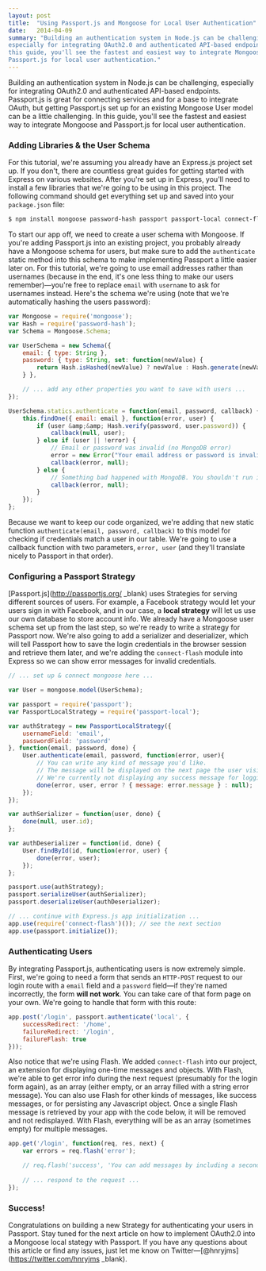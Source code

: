 ```yaml
---
layout: post
title:  "Using Passport.js and Mongoose for Local User Authentication"
date:   2014-04-09
summary: "Building an authentication system in Node.js can be challenging,
especially for integrating OAuth2.0 and authenticated API-based endpoints. In
this guide, you'll see the fastest and easiest way to integrate Mongoose and
Passport.js for local user authentication."
---
```

Building an authentication system in Node.js can be challenging, especially for
integrating OAuth2.0 and authenticated API-based endpoints. Passport.js is great
for connecting services and for a base to integrate OAuth, but getting
Passport.js set up for an existing Mongoose User model can be a little
challenging. In this guide, you'll see the fastest and easiest way to integrate
Mongoose and Passport.js for local user authentication.

### Adding Libraries & the User Schema

For this tutorial, we're assuming you already have an Express.js project set up.
If you don't, there are countless great guides for getting started with Express
on various websites. After you're set up in Express, you'll need to install a
few libraries that we're going to be using in this project. The following
command should get everything set up and saved into your `package.json` file:

```bash
$ npm install mongoose password-hash passport passport-local connect-flash --save
```

To start our app off, we need to create a user schema with Mongoose. If you're
adding Passport.js into an existing project, you probably already have a
Mongoose schema for users, but make sure to add the `authenticate` static method
into this schema to make implementing Passport a little easier later on. For
this tutorial, we're going to use email addresses rather than usernames (because
in the end, it's one less thing to make our users remember)—you're free to
replace `email` with `username` to ask for usernames instead. Here's the schema
we're using (note that we're automatically hashing the users password):

```js
var Mongoose = require('mongoose');
var Hash = require('password-hash');
var Schema = Mongoose.Schema;

var UserSchema = new Schema({
	email: { type: String },
	password: { type: String, set: function(newValue) {
		return Hash.isHashed(newValue) ? newValue : Hash.generate(newValue);
	} },

	// ... add any other properties you want to save with users ...
});

UserSchema.statics.authenticate = function(email, password, callback) {
	this.findOne({ email: email }, function(error, user) {
		if (user &amp;&amp; Hash.verify(password, user.password)) {
			callback(null, user);
		} else if (user || !error) {
			// Email or password was invalid (no MongoDB error)
			error = new Error("Your email address or password is invalid. Please try again.");
			callback(error, null);
		} else {
			// Something bad happened with MongoDB. You shouldn't run into this often.
			callback(error, null);
		}
	});
};
```

Because we want to keep our code organized, we're adding that new static
function `authenticate(email, password, callback)` to this model for checking if
credentials match a user in our table. We're going to use a callback function
with two parameters, `error, user` (and they'll translate nicely to Passport in
that order).

### Configuring a Passport Strategy

[Passport.js](http://passportjs.org/ _blank) uses Strategies for serving
different sources of users. For example, a Facebook strategy would let your
users sign in with Facebook, and in our case, a **local strategy** will let us
use our own database to store account info. We already have a Mongoose user
schema set up from the last step, so we're ready to write a strategy for
Passport now. We're also going to add a serializer and deserializer, which will
tell Passport how to save the login credentials in the browser session and
retrieve them later, and we're adding the `connect-flash` module into Express so
we can show error messages for invalid credentials.

```js
// ... set up & connect mongoose here ...

var User = mongoose.model(UserSchema);

var passport = require('passport');
var PassportLocalStrategy = require('passport-local');

var authStrategy = new PassportLocalStrategy({
	usernameField: 'email',
	passwordField: 'password'
}, function(email, password, done) {
	User.authenticate(email, password, function(error, user){
		// You can write any kind of message you'd like.
		// The message will be displayed on the next page the user visits.
		// We're currently not displaying any success message for logging in.
		done(error, user, error ? { message: error.message } : null);
	});
});

var authSerializer = function(user, done) {
	done(null, user.id);
};

var authDeserializer = function(id, done) {
	User.findById(id, function(error, user) {
		done(error, user);
	});
};

passport.use(authStrategy);
passport.serializeUser(authSerializer);
passport.deserializeUser(authDeserializer);

// ... continue with Express.js app initialization ...
app.use(require('connect-flash')()); // see the next section
app.use(passport.initialize());
```

### Authenticating Users

By integrating Passport.js, authenticating users is now extremely simple. First,
we're going to need a form that sends an `HTTP-POST` request to our login route
with a `email` field and a `password` field—if they're named incorrectly, the
form **will not work**. You can take care of that form page on your own. We're
going to handle that form with this route:

```js
app.post('/login', passport.authenticate('local', {
	successRedirect: '/home',
	failureRedirect: '/login',
	failureFlash: true
}));
```

Also notice that we're using Flash. We added `connect-flash` into our project,
an extension for displaying one-time messages and objects. With Flash, we're
able to get error info during the next request (presumably for the login form
again), as an array (either empty, or an array filled with a string error
message). You can also use Flash for other kinds of messages, like success
messages, or for persisting any Javascript object. Once a single Flash message
is retrieved by your app with the code below, it will be removed and not
redisplayed. With Flash, everything will be as an array (sometimes empty) for
multiple messages.

```js
app.get('/login', function(req, res, next) {
	var errors = req.flash('error');

	// req.flash('success', 'You can add messages by including a second parameter with the function.');
	
	// ... respond to the request ...
});
```

### Success!

Congratulations on building a new Strategy for authenticating your users in
Passport. Stay tuned for the next article on how to implement OAuth2.0 into a
Mongoose local stategy with Passport. If you have any questions about this
article or find any issues, just let me know on
Twitter—[@hnryjms](https://twitter.com/hnryjms _blank).
